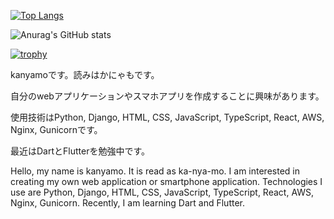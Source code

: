 [![Top Langs](https://github-readme-stats.vercel.app/api/top-langs/?username=kanyamo&theme=dark
)](https://github.com/anuraghazra/github-readme-stats)

![Anurag's GitHub stats](https://github-readme-stats.vercel.app/api?username=kanyamo&theme=dark)

[![trophy](https://github-profile-trophy.vercel.app/?username=kanyamo&theme=dark)](https://github.com/ryo-ma/github-profile-trophy)


kanyamoです。読みはかにゃもです。

自分のwebアプリケーションやスマホアプリを作成することに興味があります。

使用技術はPython, Django, HTML, CSS, JavaScript, TypeScript, React, AWS, Nginx, Gunicornです。

最近はDartとFlutterを勉強中です。


Hello, my name is kanyamo. It is read as ka-nya-mo. I am interested in creating my own web application or smartphone application. Technologies I use are Python, Django, HTML, CSS, JavaScript, TypeScript, React, AWS, Nginx, Gunicorn. Recently, I am learning Dart and Flutter.
